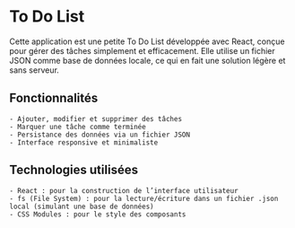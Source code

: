 # To Do List

Cette application est une petite To Do List développée avec React, conçue pour gérer des tâches simplement et efficacement. Elle utilise un fichier JSON comme base de données locale, ce qui en fait une solution légère et sans serveur.

## Fonctionnalités

    - Ajouter, modifier et supprimer des tâches
    - Marquer une tâche comme terminée
    - Persistance des données via un fichier JSON
    - Interface responsive et minimaliste

## Technologies utilisées

    - React : pour la construction de l’interface utilisateur
    - fs (File System) : pour la lecture/écriture dans un fichier .json local (simulant une base de données)
    - CSS Modules : pour le style des composants
